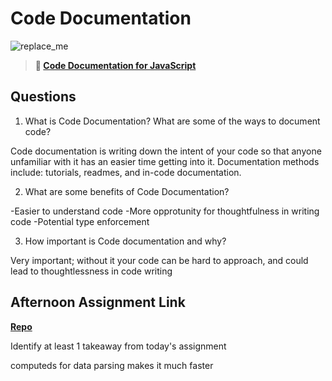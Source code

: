 # Code Documentation

![replace_me](https://codeworks.blob.core.windows.net/public/assets/img/illustrations/placeholder.svg)

> **📖 [Code Documentation for JavaScript](https://codeworksacademy.com/fs-student-guide/resources/wk7/02-JSDocs)**

## Questions

1. What is Code Documentation? What are some of the ways to document code?

Code documentation is writing down the intent of your code so that anyone unfamiliar with it has an easier time getting into it. Documentation methods include: tutorials, readmes, and in-code documentation.

2. What are some benefits of Code Documentation?

-Easier to understand code
-More opprotunity for thoughtfulness in writing code
-Potential type enforcement

3. How important is Code documentation and why?

Very important; without it your code can be hard to approach, and could lead to thoughtlessness in code writing

## Afternoon Assignment Link

**[Repo](https://github.com/ZacGamble/planIt)**

Identify at least 1 takeaway from today's assignment

computeds for data parsing makes it much faster